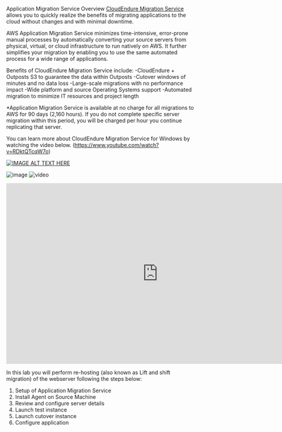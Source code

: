 Application Migration Service Overview
[CloudEndure Migration Service](https://console.cloudendure.com/#/signIn) allows you to quickly realize the benefits of migrating applications to the cloud without changes and with minimal downtime.

AWS Application Migration Service minimizes time-intensive, error-prone manual processes by automatically converting your source servers from physical, virtual, or cloud infrastructure to run natively on AWS. It further simplifies your migration by enabling you to use the same automated process for a wide range of applications.

Benefits of CloudEndure Migration Service include:
-CloudEndure + Outposts S3 to guarantee the data within Outposts
-Cutover windows of minutes and no data loss
-Large-scale migrations with no performance impact
-Wide platform and source Operating Systems support
-Automated migration to minimize IT resources and project length

*Application Migration Service is available at no charge for all migrations to AWS for 90 days (2,160 hours). If you do not complete specific server migration within this period, you will be charged per hour you continue replicating that server.

You can learn more about CloudEndure Migration Service for Windows by watching the video below.
(https://www.youtube.com/watch?v=RDktQTcqW7o)

[![IMAGE ALT TEXT HERE](https://img.youtube.com/vi/YOUTUBE_VIDEO_ID_HERE/0.jpg)](https://www.youtube.com/watch?v=RDktQTcqW7o)


![image](https://user-images.githubusercontent.com/86204106/224568151-fc0dd714-e01c-4d97-b917-9621a171a119.png)
![video](https://www.youtube.com/watch?v=RDktQTcqW7o)
<iframe width="803" height="480" src="https://www.youtube.com/embed/RDktQTcqW7o" title="Migrating Servers to AWS using CloudEndure Migration" frameborder="0" allow="accelerometer; autoplay; clipboard-write; encrypted-media; gyroscope; picture-in-picture; web-share" allowfullscreen></iframe>


In this lab you will perform re-hosting (also known as Lift and shift migration) of the webserver following the steps below:

1. Setup of Application Migration Service
2. Install Agent on Source Machine
3. Review and configure server details
4. Launch test instance
5. Launch cutover instance
6. Configure application

